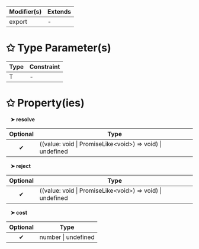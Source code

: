 | Modifier(s)                            | Extends                                    |
|----------------------------------------|--------------------------------------------|
| export | - |

# &#10025; Type Parameter(s)

| Type | Constraint |
| ---- | ---------- |
| T    | -          |

# &#10025; Property(ies)

&nbsp;&nbsp; **&#10148; resolve**

| Optional                           | Type                         |
|:----------------------------------:|------------------------------|
| ✔ | ((value: void &#124; PromiseLike&lt;void&gt;) =&gt; void) &#124; undefined |

&nbsp;&nbsp; **&#10148; reject**

| Optional                           | Type                         |
|:----------------------------------:|------------------------------|
| ✔ | ((value: void &#124; PromiseLike&lt;void&gt;) =&gt; void) &#124; undefined |

&nbsp;&nbsp; **&#10148; cost**

| Optional                           | Type                         |
|:----------------------------------:|------------------------------|
| ✔ | number &#124; undefined |